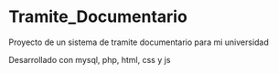 # Tramite_Documentario
Proyecto de un sistema de tramite documentario para mi universidad
<p>Desarrollado con mysql, php, html, css y js</p>
